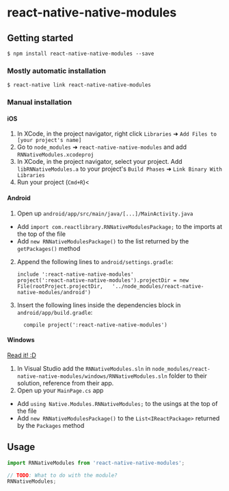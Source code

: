 
# react-native-native-modules

## Getting started

`$ npm install react-native-native-modules --save`

### Mostly automatic installation

`$ react-native link react-native-native-modules`

### Manual installation


#### iOS

1. In XCode, in the project navigator, right click `Libraries` ➜ `Add Files to [your project's name]`
2. Go to `node_modules` ➜ `react-native-native-modules` and add `RNNativeModules.xcodeproj`
3. In XCode, in the project navigator, select your project. Add `libRNNativeModules.a` to your project's `Build Phases` ➜ `Link Binary With Libraries`
4. Run your project (`Cmd+R`)<

#### Android

1. Open up `android/app/src/main/java/[...]/MainActivity.java`
  - Add `import com.reactlibrary.RNNativeModulesPackage;` to the imports at the top of the file
  - Add `new RNNativeModulesPackage()` to the list returned by the `getPackages()` method
2. Append the following lines to `android/settings.gradle`:
  	```
  	include ':react-native-native-modules'
  	project(':react-native-native-modules').projectDir = new File(rootProject.projectDir, 	'../node_modules/react-native-native-modules/android')
  	```
3. Insert the following lines inside the dependencies block in `android/app/build.gradle`:
  	```
      compile project(':react-native-native-modules')
  	```

#### Windows
[Read it! :D](https://github.com/ReactWindows/react-native)

1. In Visual Studio add the `RNNativeModules.sln` in `node_modules/react-native-native-modules/windows/RNNativeModules.sln` folder to their solution, reference from their app.
2. Open up your `MainPage.cs` app
  - Add `using Native.Modules.RNNativeModules;` to the usings at the top of the file
  - Add `new RNNativeModulesPackage()` to the `List<IReactPackage>` returned by the `Packages` method


## Usage
```javascript
import RNNativeModules from 'react-native-native-modules';

// TODO: What to do with the module?
RNNativeModules;
```
  